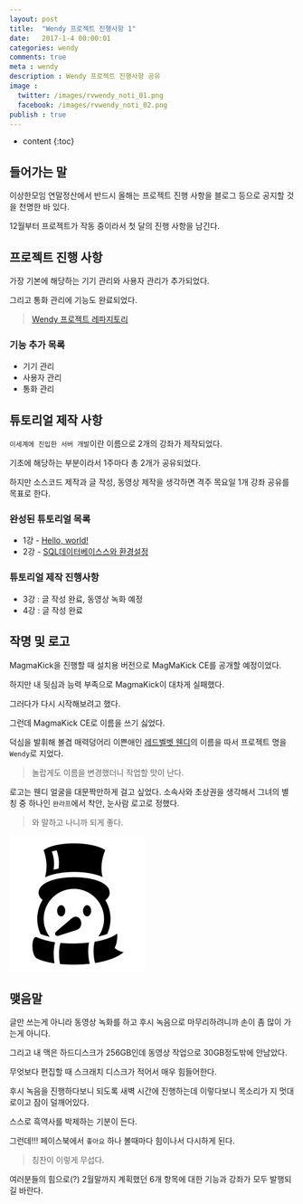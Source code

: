 ```yaml
---
layout: post
title:  "Wendy 프로젝트 진행사항 1"
date:   2017-1-4 00:00:01
categories: wendy
comments: true
meta : wendy
description : Wendy 프로젝트 진행사항 공유
image : 
  twitter: /images/rvwendy_noti_01.png
  facebook: /images/rvwendy_noti_02.png
publish : true
---
```


* content
{:toc}

## 들어가는 말
이상한모임 연말정산에서 반드시 올해는 프로젝트 진행 사항을 블로그 등으로 공지할 것을 천명한 바 있다.

12월부터 프로젝트가 작동 중이라서 첫 달의 진행 사항을 남긴다.

## 프로젝트 진행 사항
가장 기본에 해당하는 기기 관리와 사용자 관리가 추가되었다.

그리고 통화 관리에 기능도 완료되었다.

> [Wendy 프로젝트 레파지토리](https://github.com/totuworld/Wendy)

### 기능 추가 목록
* 기기 관리
* 사용자 관리
* 통화 관리

## 튜토리얼 제작 사항
`이세계에 진입한 서버 개발`이란 이름으로 2개의 강좌가 제작되었다.

기초에 해당하는 부분이라서 1주마다 총 2개가 공유되었다.

하지만 소스코드 제작과 글 작성, 동영상 제작을 생각하면 격주 목요일 1개 강좌 공유를 목표로 한다.

### 완성된 튜토리얼 목록
* 1강 - [Hello, world!](http://totuworld.github.io/2016/12/21/azureandunity-01/)
* 2강 - [SQL데이터베이스스와 환경설정](http://totuworld.github.io/2016/12/29/azureandunity-02/)

### 튜토리얼 제작 진행사항
* 3강 : 글 작성 완료, 동영상 녹화 예정
* 4강 : 글 작성 완료

## 작명 및 로고
MagmaKick을 진행할 때 설치용 버전으로 MagMaKick CE를 공개할 예정이었다.

하지만 내 뒷심과 능력 부족으로 MagmaKick이 대차게 실패했다.

그러다가 다시 시작해보려고 했다.

그런데 MagmaKick CE로 이름을 쓰기 싫었다.

덕심을 발휘해 볼겸 매력덩어리 이쁜애인 [레드벨벳 웬디](https://www.google.co.kr/webhp?sourceid=chrome-instant&ion=1&espv=2&ie=UTF-8#q=%EB%A0%88%EB%93%9C%EB%B2%A8%EB%B2%B3%20%EC%9B%AC%EB%94%94)의 이름을 따서 프로젝트 명을 `Wendy`로 지었다.

> 놀랍게도 이름을 변경했더니 작업할 맛이 난다.

로고는 웬디 얼굴을 대문짝만하게 걸고 싶었다. 소속사와 초상권을 생각해서 그녀의 별칭 중 하나인 `완라프`에서 착안, 눈사람 로고로 정했다.

> 와 말하고 나니까 되게 좋다.

![WendyLogo](/images/Wanlaf.png)

## 맺음말

글만 쓰는게 아니라 동영상 녹화를 하고 후시 녹음으로 마무리하려니까 손이 좀 많이 가는게 아니다.

그리고 내 맥은 하드디스크가 256GB인데 동영상 작업으로 30GB정도밖에 안남았다.

무엇보다 편집할 때 스크래치 디스크가 적어서 매우 힘들어한다.


후시 녹음을 진행하다보니 되도록 새벽 시간에 진행하는데 이렇다보니 목소리가 지 멋대로이고 잠이 덜깨어있다.

스스로 흑역사를 박제하는 기분이 든다.

그런데!!! 페이스북에서 `좋아요` 하나 볼때마다 힘이나서 다시하게 된다.

> 칭찬이 이렇게 무섭다.

여러분들의 힘으로(?) 2월말까지 계획했던 6개 항목에 대한 기능과 강좌가 모두 발행되길 바란다.